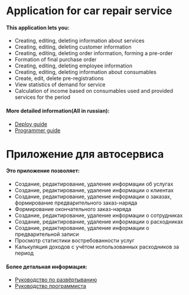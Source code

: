 # Application for car repair service

#### This application lets you:
- Creating, editing, deleting information about services
- Creating, editing, deleting customer information
- Creating, editing, deleting order information, forming a pre-order
- Formation of final purchase order
- Creating, editing, deleting employee information
- Creating, editing, deleting information about consumables
- Create, edit, delete pre-registrations
- View statistics of demand for service
- Calculation of income based on consumables used and provided services for the period

#### More detailed information(All in russian):
- [Deploy guide](https://github.com/Svistoplyaz/Team-Development/blob/master/guide/deploy.md)
- [Programmer guide](https://github.com/Svistoplyaz/Team-Development/blob/master/guide/programmer.md)

# Приложение для автосервиса

#### Это приложение позволяет:
- Создание, редактирование, удаление информации об услугах
-	Создание, редактирование, удаление информации о клиентах
-	Создание, редактирование, удаление информации о заказах, формирование предварительного заказ-наряда
-	Формирование окончательного заказ-наряда
-	Создание, редактирование, удаление информации о сотрудниках
-	Создание, редактирование, удаление информации о расходниках
-	Создание, редактирование, удаление информации о предварительной записи
-	Просмотр статистики востребованности услуг
-	Калькуляция доходов с учётом использованных расходников за период

#### Более детальная информация:
- [Руководство по развёртыванию](https://github.com/Svistoplyaz/Team-Development/blob/master/guide/deploy.md)
- [Руководство программиста](https://github.com/Svistoplyaz/Team-Development/blob/master/guide/programmer.md)
